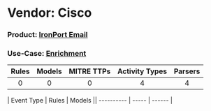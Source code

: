 Vendor: Cisco
=============
### Product: [IronPort Email](../ds_cisco_ironport_email.md)
### Use-Case: [Enrichment](../../../../UseCases/uc_enrichment.md)

| Rules | Models | MITRE TTPs | Activity Types | Parsers |
|:-----:|:------:|:----------:|:--------------:|:-------:|
|   0   |   0    |     0      |       4        |    4    |

| Event Type | Rules | Models || ---------- | ----- | ------ |
